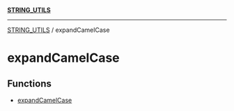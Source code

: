 [**STRING_UTILS**](../README.md)

***

[STRING_UTILS](../README.md) / expandCamelCase

# expandCamelCase

## Functions

- [expandCamelCase](functions/expandCamelCase.md)
